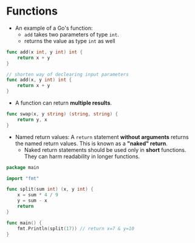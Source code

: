 # Functions

- An example of a Go's function:
  - `add` takes two parameters of type `int`.
  - returns the value as type `int` as well

```go
func add(x int, y int) int {
	return x + y
}

// shorten way of declearing input parameters
func add(x, y int) int {
	return x + y
}
```

- A function can return **multiple results**.

```go
func swap(x, y string) (string, string) {
	return y, x
}
```

- Named return values: A `return` statement **without arguments** returns the named return values. This is known as a **"naked" return**.
  - Naked return statements should be used only in **short** functions. They can harm readability in longer functions.

```go
package main

import "fmt"

func split(sum int) (x, y int) {
	x = sum * 4 / 9
	y = sum - x
	return
}

func main() {
	fmt.Println(split(17)) // return x=7 & y=10
}
```
